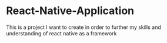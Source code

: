 # React-Native-Application
This is a project I want to create in order to further my skills and understanding of react native as a framework
